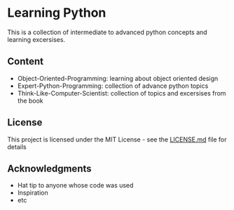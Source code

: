 # Learning Python

This is a collection of intermediate to advanced python concepts and learning excersises.

## Content
* Object-Oriented-Programming: learning about object oriented design
* Expert-Python-Programming: collection of advance python topics
* Think-Like-Computer-Scientist: collection of topics and excersises from the book

## License

This project is licensed under the MIT License - see the [LICENSE.md](LICENSE.md) file for details

## Acknowledgments

* Hat tip to anyone whose code was used
* Inspiration
* etc

